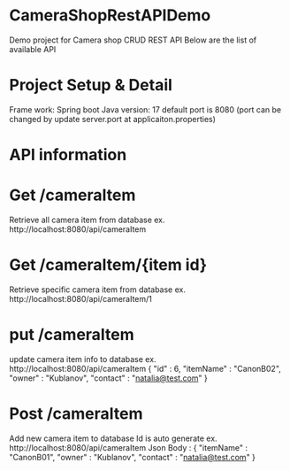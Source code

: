 # CameraShopRestAPIDemo
Demo project for Camera shop CRUD REST API
Below are the list of available API
# Project Setup & Detail
Frame work: Spring boot
Java version: 17
default port is 8080
(port can be changed by update server.port at applicaiton.properties)

# API information

# Get /cameraItem
Retrieve all camera item from database
ex. http://localhost:8080/api/cameraItem

# Get /cameraItem/{item id}
Retrieve specific camera item from database
ex. http://localhost:8080/api/cameraItem/1

# put /cameraItem
update camera item info to database
ex. http://localhost:8080/api/cameraItem
{
    "id" : 6,
    "itemName" : "CanonB02",
    "owner" : "Kublanov",
    "contact" : "natalia@test.com"
}

# Post /cameraItem
Add new camera item to database
Id is auto generate
ex. http://localhost:8080/api/cameraItem
Json Body :
{
    "itemName" : "CanonB01",
    "owner" : "Kublanov",
    "contact" : "natalia@test.com"
}
